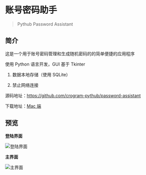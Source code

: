 # 账号密码助手

> Pythub Password Assistant

## 简介

这是一个用于账号密码管理和生成随机密码的的简单便捷的应用程序

使用 Python 语言开发，GUI 基于 Tkinter

1. 数据本地存储（使用 SQLite）

2. 禁止网络连接


源码地址：https://github.com/crogram-pythub/password-assistant

下载地址：[Mac 端](https://github.com/crogram-pythub/password-assistant/releases/latest)


## 预览

**登陆界面**

![登陆界面](/images/password-assistant/1.png)

**主界面**

![主界面](/images/password-assistant/2.png)
